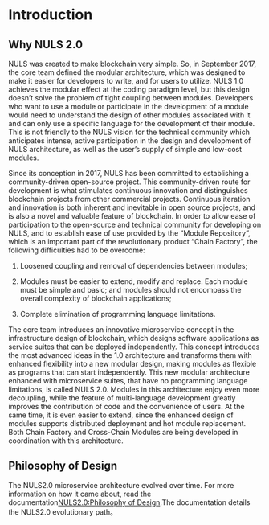 # Introduction

## Why NULS 2.0

NULS was created to make blockchain very simple. So, in September 2017, the core team defined the modular architecture, which was designed to make it easier for developers to write, and for users to utilize. NULS 1.0 achieves the modular effect at the coding paradigm level, but this design doesn’t solve the problem of tight coupling between modules. Developers who want to use a module or participate in the development of a module would need to understand the design of other modules associated with it and can only use a specific language for the development of their module. This is not friendly to the NULS vision for the technical community which anticipates intense, active participation in the design and development of NULS architecture, as well as the user’s supply of simple and low-cost modules.

Since its conception in 2017, NULS has been committed to establishing a community-driven open-source project. This community-driven route for development is what stimulates continuous innovation and distinguishes blockchain projects from other commercial projects. Continuous iteration and innovation is both inherent and inevitable in open source projects, and is also a novel and valuable feature of blockchain. In order to allow ease of participation to the open-source and technical community for developing on NULS, and to establish ease of use provided by the “Module Repository”, which is an important part of the revolutionary product “Chain Factory”, the following difficulties had to be overcome:

1. Loosened coupling and removal of dependencies between modules;

2. Modules must be easier to extend, modify and replace. Each module must be simple and basic; and modules should not encompass the overall complexity of blockchain applications;

3. Complete elimination of programming language limitations.

The core team introduces an innovative microservice concept in the infrastructure design of blockchain, which designs software applications as service suites that can be deployed independently. This concept introduces the most advanced ideas in the 1.0 architecture and transforms them with enhanced flexibility into a new modular design, making modules as flexible as programs that can start independently. This new modular architecture enhanced with microservice suites, that have no programming language limitations, is called NULS 2.0. Modules in this architecture enjoy even more decoupling, while the feature of multi-language development greatly improves the contribution of code and the convenience of users. At the same time, it is even easier to extend, since the enhanced design of modules supports distributed deployment and hot module replacement. Both Chain Factory and Cross-Chain Modules are being developed in coordination with this architecture.


## Philosophy of Design


The NULS2.0 microservice architecture evolved over time. For more information on how it came about, read the documentation[NULS2.0:Philosophy of Design](https://nuls.io/api/v1/download/files/papers/nuls2.0/NULS_2.0_Philosophy_of_Design_V0.1_(Eng)_Final.pdf).The documentation details the NULS2.0 evolutionary path。